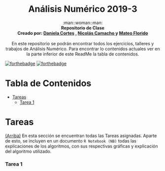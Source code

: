 
<h1 align="center"> Análisis Numérico 2019-3</h1>
<div align="center">
  :man::woman::man:
</div>
<div align="center">
  <strong>Repositorio de Clase</strong>
</div>
<div align="center">
  <strong>Creado por:
  <a href="https://github.com/dcortesantonio/AnalisisNumerico">Daniela Cortes</a> ,
  <a href="https://github.com/NicolasCamachoP/AnalisisNumerico">
    Nicolás Camacho
  </a> y <a href="https://github.com/mateoflorido/AnalisisNumerico">Mateo Florido</a>
  </strong>
</div>
<div align="center">
<br>
  En este repositorio se podrán encontrar todos los ejercicios, talleres y trabajos de Análisis Numérico. Para encontrar lo contenidos actuales ver en la parte inferior de este ReadMe la tabla de contenidos.
</div>

[![forthebadge](https://forthebadge.com/images/badges/built-by-developers.svg)](https://forthebadge.com)
[![forthebadge](https://forthebadge.com/images/badges/cc-by-nd.svg)](https://forthebadge.com)


# Tabla de Contenidos
- [Tareas](#tareas)
  - [Tarea 1](#tarea-1)

# Tareas

[(Arriba)](#tabla-de-contenidos)
En esta sección se encuentran todas las Tareas asignadas. Aparte de esto, se incluyen en un documento `R Notebook (NB)` todas las explicaciones de los algoritmos, con sus respectivas gráficas y explicación del algoritmo utilizado.
### Tarea 1


